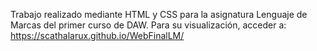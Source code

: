 Trabajo realizado mediante HTML y CSS para la asignatura Lenguaje de Marcas del primer curso de DAW.
Para su visualización, acceder a: https://scathalarux.github.io/WebFinalLM/ 
